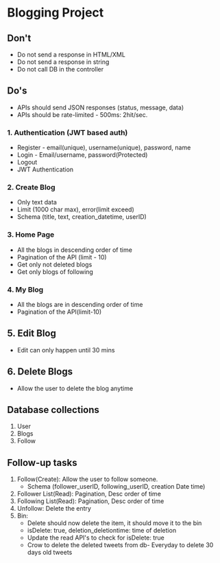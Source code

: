 # Blogging Project

## Don't
- Do not send a response in HTML/XML
- Do not send a response in string
- Do not call DB in the controller

## Do's
- APIs should send JSON responses (status, message, data)
- APIs should be rate-limited - 500ms: 2hit/sec.

### 1. Authentication (JWT based auth)
- Register - email(unique), username(unique), password, name
- Login - Email/username, password(Protected)
- Logout
- JWT Authentication

### 2. Create Blog
- Only text data
- Limit (1000 char max), error(limit exceed)
- Schema (title, text, creation_datetime, userID)

### 3. Home Page
- All the blogs in descending order of time
- Pagination of the API (limit - 10)
- Get only not deleted blogs
- Get only blogs of following

### 4. My Blog
- All the blogs are in descending order of time
- Pagination of the API(limit-10)

## 5. Edit Blog
- Edit can only happen until 30 mins

## 6. Delete Blogs
- Allow the user to delete the blog anytime

## Database collections
1. User
2. Blogs
3. Follow

## Follow-up tasks
1. Follow(Create): Allow the user to follow someone.
    - Schema (follower_userID, following_userID, creation Date time)
2. Follower List(Read): Pagination, Desc order of time
3. Following List(Read): Pagination, Desc order of time
4. Unfollow: Delete the entry
5. Bin:
    - Delete should now delete the item, it should move it to the bin 
    - isDelete: true, deletion_deletiontime: time of deletion
    - Update the read API's to check for isDelete: true
    - Crow to delete the deleted tweets from db- Everyday to delete 30 days old tweets
